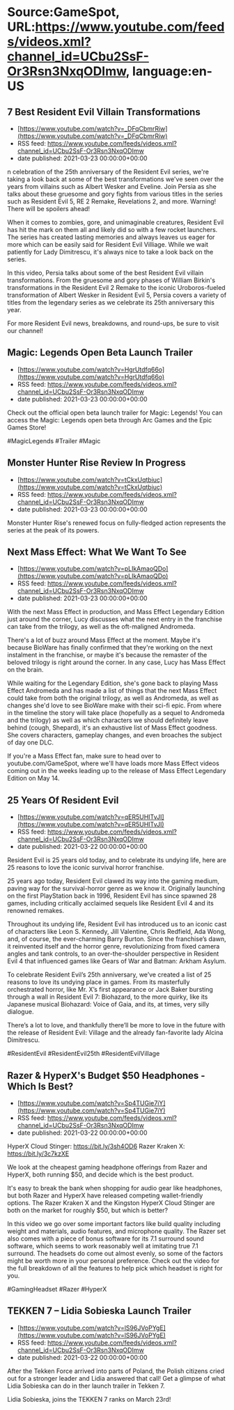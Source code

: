# Source:GameSpot, URL:https://www.youtube.com/feeds/videos.xml?channel_id=UCbu2SsF-Or3Rsn3NxqODImw, language:en-US

## 7 Best Resident Evil Villain Transformations
 - [https://www.youtube.com/watch?v=_DFqCbmrRiw](https://www.youtube.com/watch?v=_DFqCbmrRiw)
 - RSS feed: https://www.youtube.com/feeds/videos.xml?channel_id=UCbu2SsF-Or3Rsn3NxqODImw
 - date published: 2021-03-23 00:00:00+00:00

n celebration of the 25th anniversary of the Resident Evil series, we're taking a look back at some of the best transformations we've seen over the years from villains such as Albert Wesker and Eveline. Join Persia as she talks about these gruesome and gory fights from various titles in the series such as Resident Evil 5, RE 2 Remake, Revelations 2, and more. Warning! There will be spoilers ahead!

When it comes to zombies, gore, and unimaginable creatures, Resident Evil has hit the mark on them all and likely did so with a few rocket launchers. The series has created lasting memories and always leaves us eager for more which can be easily said for Resident Evil Villiage. While we wait patiently for Lady Dimitrescu, it's always nice to take a look back on the series.

In this video, Persia talks about some of the best Resident Evil villain transformations. From the gruesome and gory phases of William Birkin's transformations in the Resident Evil 2 Remake to the iconic Uroboros-fueled transformation of Albert Wesker in Resident Evil 5, Persia covers a variety of titles from the legendary series as we celebrate its 25th anniversary this year. 

For more Resident Evil news, breakdowns, and round-ups, be sure to visit our channel!

## Magic: Legends Open Beta Launch Trailer
 - [https://www.youtube.com/watch?v=HgrUtdfq66o](https://www.youtube.com/watch?v=HgrUtdfq66o)
 - RSS feed: https://www.youtube.com/feeds/videos.xml?channel_id=UCbu2SsF-Or3Rsn3NxqODImw
 - date published: 2021-03-23 00:00:00+00:00

Check out the official open beta launch trailer for Magic: Legends! You can access the Magic: Legends open beta through Arc Games and the Epic Games Store! 

#MagicLegends #Trailer #Magic

## Monster Hunter Rise Review In Progress
 - [https://www.youtube.com/watch?v=tCkxUqtbiuc](https://www.youtube.com/watch?v=tCkxUqtbiuc)
 - RSS feed: https://www.youtube.com/feeds/videos.xml?channel_id=UCbu2SsF-Or3Rsn3NxqODImw
 - date published: 2021-03-23 00:00:00+00:00

Monster Hunter Rise's renewed focus on fully-fledged action represents the series at the peak of its powers.

## Next Mass Effect: What We Want To See
 - [https://www.youtube.com/watch?v=pLIkAmaoQDo](https://www.youtube.com/watch?v=pLIkAmaoQDo)
 - RSS feed: https://www.youtube.com/feeds/videos.xml?channel_id=UCbu2SsF-Or3Rsn3NxqODImw
 - date published: 2021-03-23 00:00:00+00:00

With the next Mass Effect in production, and Mass Effect Legendary Edition just around the corner, Lucy discusses what the next entry in the franchise can take from the trilogy, as well as the oft-maligned Andromeda. 

There's a lot of buzz around Mass Effect at the moment. Maybe it's because BioWare has finally confirmed that they're working on the next instalment in the franchise, or maybe it's because the remaster of the beloved trilogy is right around the corner. In any case, Lucy has Mass Effect on the brain.

While waiting for the Legendary Edition, she's gone back to playing Mass Effect Andromeda and has made a list of things that the next Mass Effect could take from both the original trilogy, as well as Andromeda, as well as changes she'd love to see BioWare make with their sci-fi epic. From where in the timeline the story will take place (hopefully as a sequel to Andromeda and the trilogy) as well as which characters we should definitely leave behind (cough, Shepard), it's an exhaustive list of Mass Effect goodness. She covers characters, gameplay changes, and even broaches the subject of day one DLC.

If you're a Mass Effect fan, make sure to head over to youtube.com/GameSpot, where we'll have loads more Mass Effect videos coming out in the weeks leading up to the release of Mass Effect Legendary Edition on May 14.

## 25 Years Of Resident Evil
 - [https://www.youtube.com/watch?v=qER5UHITvJI](https://www.youtube.com/watch?v=qER5UHITvJI)
 - RSS feed: https://www.youtube.com/feeds/videos.xml?channel_id=UCbu2SsF-Or3Rsn3NxqODImw
 - date published: 2021-03-22 00:00:00+00:00

Resident Evil is 25 years old today, and to celebrate its undying life, here are 25 reasons to love the iconic survival horror franchise.

25 years ago today, Resident Evil clawed its way into the gaming medium, paving way for the survival-horror genre as we know it. Originally launching on the first PlayStation back in 1996, Resident Evil has since spawned 28 games, including critically acclaimed sequels like Resident Evil 4 and its renowned remakes.

Throughout its undying life, Resident Evil has introduced us to an iconic cast of characters like Leon S. Kennedy, Jill Valentine, Chris Redfield, Ada Wong, and, of course, the ever-charming Barry Burton. Since the franchise’s dawn, it reinvented itself and the horror genre, revolutionizing from fixed camera angles and tank controls, to an over-the-shoulder perspective in Resident Evil 4 that influenced games like Gears of War and Batman: Arkham Asylum.

To celebrate Resident Evil’s 25th anniversary, we’ve created a list of 25 reasons to love its undying place in games. From its masterfully orchestrated horror, like Mr. X’s first appearance or Jack Baker bursting through a wall in Resident Evil 7: Biohazard, to the more quirky, like its Japanese musical Biohazard: Voice of Gaia, and its, at times, very silly dialogue. 

There’s a lot to love, and thankfully there’ll be more to love in the future with the release of Resident Evil: Village and the already fan-favorite lady Alcina Dimitrescu.

#ResidentEvil #ResidentEvil25th #ResidentEvilVillage

## Razer & HyperX's Budget $50 Headphones - Which Is Best?
 - [https://www.youtube.com/watch?v=Sp4TUGie7iY](https://www.youtube.com/watch?v=Sp4TUGie7iY)
 - RSS feed: https://www.youtube.com/feeds/videos.xml?channel_id=UCbu2SsF-Or3Rsn3NxqODImw
 - date published: 2021-03-22 00:00:00+00:00

HyperX Cloud Stinger: https://bit.ly/3sh4OD6
Razer Kraken X: https://bit.ly/3c7kzXE

We look at the cheapest gaming headphone offerings from Razer and HyperX, both running $50, and decide which is the best product.

It's easy to break the bank when shopping for audio gear like headphones, but both Razer and HyperX have released competing wallet-friendly options. The Razer Kraken X and the Kingston HyperX Cloud Stinger are both on the market for roughly $50, but which is better?

In this video we go over some important factors like build quality including weight and materials, audio features, and microphone quality. The Razer set also comes with a piece of bonus software for its 7.1 surround sound software, which seems to work reasonably well at imitating true 7.1 surround. The headsets do come out almost evenly, so some of the factors might be worth more in your personal preference. Check out the video for the full breakdown of all the features to help pick which headset is right for you.

#GamingHeadset #Razer #HyperX

## TEKKEN 7 – Lidia Sobieska Launch Trailer
 - [https://www.youtube.com/watch?v=lS96JVoPYgE](https://www.youtube.com/watch?v=lS96JVoPYgE)
 - RSS feed: https://www.youtube.com/feeds/videos.xml?channel_id=UCbu2SsF-Or3Rsn3NxqODImw
 - date published: 2021-03-22 00:00:00+00:00

After the Tekken​ Force arrived into parts of Poland, the Polish citizens cried out for a stronger leader and Lidia answered that call! Get a glimpse of what Lidia Sobieska can do in ther launch trailer in Tekken 7.

Lidia Sobieska, joins the TEKKEN 7 ranks on March 23rd!


